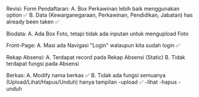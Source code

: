 Revisi:
Form Pendaftaran: 
A. Box Perkawinan lebih baik menggunakan option ✅
B. Data (Kewarganegaraan, Perkawinan, Pendidikan, Jabatan) has already been taken ✅

Biodata:
A. Ada Box Foto, tetapi tidak ada inputan untuk mengupload Foto

Front-Page:
A. Masi ada Navigasi "Login" walaupun kita sudah login ✅

Rekap Absensi:
A. Terdapat record pada Rekap Absensi (Static)
B. Tidak terdapat fungsi pada Absensi

Berkas:
A. Modify nama berkas ✅
B. Tidak ada fungsi semuanya (Upload/Lihat/Hapus/Unduh) hanya tampilan
    -upload ✅
    -lihat
    -hapus
    -unduh
